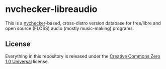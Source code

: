# nvchecker-libreaudio

This is a [nvchecker](https://github.com/lilydjwg/nvchecker)-based, 
cross-distro version database for free/libre and open source
(FLOSS) audio (mostly music-making) programs.

## License

Everything in this repository is released under the
[Creative Commons Zero 1.0 Universal](https://creativecommons.org/publicdomain/zero/1.0/)
license.
